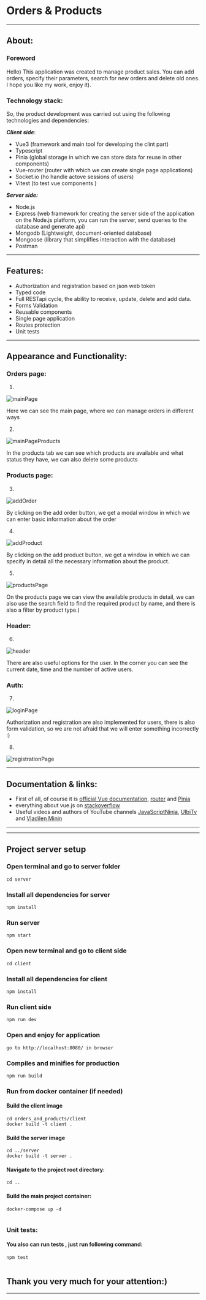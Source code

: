 # Orders & Products
___
## About:
### Foreword
Hello) This application was created to manage product sales. You can add orders, specify their parameters, search for new orders and delete old ones. I hope you like my work, enjoy it).

### Technology stack:

So, the product development was carried out using the following technologies and dependencies:

***Client side***:
+ Vue3 (framework and main tool for developing the clint part)
+ Typescript
+ Pinia (global storage in which we can store data for reuse in other components)
+ Vue-router (router with which we can create single page applications)
+ Socket.io (ho handle actove sessions of users)
+ Vitest (to test vue components )
  
***Server side:***
+ Node.js 
+ Express (web framework for creating the server side of the application on the Node.js platform, you can run the server, send queries to the database and generate api)
+ Mongodb (Lightweight, document-oriented database)
+ Mongoose (library that simplifies interaction with the database)
+ Postman

___
## Features:
+ Authorization and registration based on json web token
+ Typed code
+ Full RESTapi cycle, the ability to receive, update, delete and add data.
+ Forms Validation
+ Reusable components
+ Single page application
+ Routes protection 
+ Unit tests
  
___
## Appearance and Functionality:
### Orders page: 
1)
![mainPage](https://i.ibb.co/cL9zXq4/2023-10-20-09-13-09.png)

Here we can see the main page, where we can manage orders in different ways

2)
![mainPageProducts](https://i.ibb.co/YR9S7wh/2023-10-20-09-13-27.png)


In the products tab we can see which products are available and what status they have, we can also delete some products
### Products page:
3)
![addOrder](https://i.ibb.co/3hHTfG6/2023-10-20-09-10-30.png)

By clicking on the add order button, we get a modal window in which we can enter basic information about the order

4)
![addProduct](https://i.ibb.co/4myq3jL/2023-10-20-09-11-10.png)

By clicking on the add product button, we get a window in which we can specify in detail all the necessary information about the product.

5)
![productsPage](https://i.ibb.co/sJxN2PF/2023-10-20-09-13-58.png)

On the products page we can view the available products in detail, we can also use the search field to find the required product by name, and there is also a filter by product type.)

### Header:
6)
![header](https://i.ibb.co/TLfXv4w/2023-10-20-09-15-43.png)

 There are also useful options for the user. In the corner you can see the current date, time and the number of active users.
### Auth:
7)
![loginPage](https://i.ibb.co/yfYwcsh/2023-10-20-09-14-37.png)

Authorization and registration are also implemented for users, there is also form validation, so we are not afraid that we will enter something incorrectly :)


8)
![registrationPage](https://i.ibb.co/vdhcyq5/2023-10-20-09-14-56.png)



___

## Documentation & links:
+ First of all, of course it is [official Vue documentation](https://vuejs.org/guide/introduction.html),
[router](https://router.vuejs.org/) and [Pinia](https://pinia.vuejs.org/)
+ everything about vue.js on [ stackoverflow](https://stackoverflow.com/questions/tagged/vue.js)
+ Useful videos and authors of YouTube channels [JavaScriptNinja](https://www.youtube.com/@JavaScriptNinja), [UlbiTv](https://www.youtube.com/c/UlbiTV) and [Vladilen Minin](https://www.youtube.com/@VladilenMinin)

___

___
## Project server setup
### Open terminal and go to server folder
```
cd server
```
### Install all dependencies for server

```
npm install
```
### Run server
```
npm start
```
### Open new terminal and go to client side
```
cd client
```
### Install all dependencies for client
```
npm install
```
### Run client side
```
npm run dev
```
### Open and enjoy for application
```
go to http://localhost:8080/ in browser
```
### Compiles and minifies for production
```
npm run build
```
### Run from docker container (if needed)
#### Build the client image 
```
cd orders_and_products/client
docker build -t client .
```
#### Build the server image 
```
cd ../server
docker build -t server .
```
#### Navigate to the project root directory:
```
cd ..
```
#### Build the main project container:
```
docker-compose up -d
 
```
### Unit tests:
#### You also can run tests , just run following command:
```
npm test
 
```
## Thank you very much for your attention:)
___